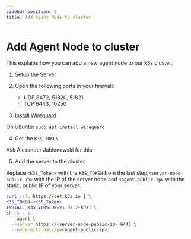 ```yaml
---
sidebar_position: 3
title: Add Agent Node to cluster
---
```


# Add Agent Node to cluster

This explains how you can add a new agent node to our k3s cluster.

1. Setup the Server

2. Open the following ports in your firewall:

   - UDP 8472, 51820, 51821
   - TCP 6443, 10250

3. [Install Wireguard](https://www.wireguard.com/install/)

On Ubuntu: `sudo apt install wireguard`

4. Get the `K3S_TOKEN`

Ask Alexander Jablonowski for this

5. Add the server to the cluster

Replace `<K3S_Token>` with the `K3S_TOKEN` from the last step,`<server-node-public-ip>` with the IP of the server node and `<agent-public-ip>` with the static, public IP of your server.

```bash
curl -sfL https://get.k3s.io | \
K3S_TOKEN=<K3S_Token>
INSTALL_K3S_VERSION=v1.32.7+k3s1 \
sh -s - \
    agent \
  --server https://<server-node-public-ip>:6443 \
  --node-external-ip=<agent-public-ip>
```
